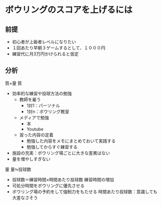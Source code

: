 # ボウリングのスコアを上げるには
## 前提
- 初心者が上級者レベルになりたい
- １回あたり早朝３ゲームするとして、１０００円
- 練習代に月3万円かけられると仮定
## 分析
質×量
質
- 効率的な練習や投球方法の勉強
  - 教師を雇う
    - 1対1：パーソナル
    - 1対n：ボウリング教室
  - メディアで勉強
    - 本
    - Youtube
  - 習った内容の定着
    - 勉強した内容をメモにまとめておいて実践する
    - 勉強してからすぐ練習する
- 施設の充実：ボウリング場ごとに大きな差異はない
- 量を増やしすぎない

量
量≒投球数
- 投球数＝練習時間×時間あたり投球数
練習時間の増加
- 可処分時間をボウリングに優先させる
- ボウリング場の予約をして強制力をもたせる
時間あたり投球数：意識しても大差なさそう

